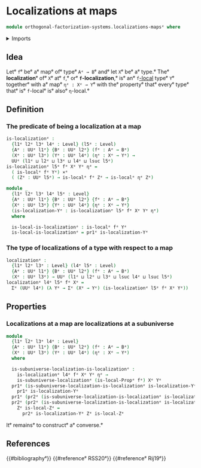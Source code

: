 # Localizations at maps

```agda
module orthogonal-factorization-systems.localizations-mapsᵉ where
```

<details><summary>Imports</summary>

```agda
open import foundation.cartesian-product-typesᵉ
open import foundation.dependent-pair-typesᵉ
open import foundation.universe-levelsᵉ

open import orthogonal-factorization-systems.local-typesᵉ
open import orthogonal-factorization-systems.localizations-subuniversesᵉ
```

</details>

## Idea

Letᵉ `f`ᵉ beᵉ aᵉ mapᵉ ofᵉ typeᵉ `Aᵉ → B`ᵉ andᵉ let `X`ᵉ beᵉ aᵉ type.ᵉ Theᵉ **localization**ᵉ ofᵉ
`X`ᵉ atᵉ `f`,ᵉ orᵉ **`f`-localization**,ᵉ isᵉ anᵉ
`f`[-local](orthogonal-factorization-systems.local-types.mdᵉ) typeᵉ `Y`ᵉ togetherᵉ
with aᵉ mapᵉ `ηᵉ : Xᵉ → Y`ᵉ with theᵉ propertyᵉ thatᵉ everyᵉ typeᵉ thatᵉ isᵉ `f`-localᵉ isᵉ
alsoᵉ `η`-local.ᵉ

## Definition

### The predicate of being a localization at a map

```agda
is-localizationᵉ :
  {l1ᵉ l2ᵉ l3ᵉ l4ᵉ : Level} (l5ᵉ : Level)
  {Aᵉ : UUᵉ l1ᵉ} {Bᵉ : UUᵉ l2ᵉ} (fᵉ : Aᵉ → Bᵉ)
  (Xᵉ : UUᵉ l3ᵉ) (Yᵉ : UUᵉ l4ᵉ) (ηᵉ : Xᵉ → Yᵉ) →
  UUᵉ (l1ᵉ ⊔ l2ᵉ ⊔ l3ᵉ ⊔ l4ᵉ ⊔ lsuc l5ᵉ)
is-localizationᵉ l5ᵉ fᵉ Xᵉ Yᵉ ηᵉ =
  ( is-localᵉ fᵉ Yᵉ) ×ᵉ
  ( (Zᵉ : UUᵉ l5ᵉ) → is-localᵉ fᵉ Zᵉ → is-localᵉ ηᵉ Zᵉ)
```

```agda
module _
  {l1ᵉ l2ᵉ l3ᵉ l4ᵉ l5ᵉ : Level}
  {Aᵉ : UUᵉ l1ᵉ} {Bᵉ : UUᵉ l2ᵉ} {fᵉ : Aᵉ → Bᵉ}
  {Xᵉ : UUᵉ l3ᵉ} {Yᵉ : UUᵉ l4ᵉ} {ηᵉ : Xᵉ → Yᵉ}
  (is-localization-Yᵉ : is-localizationᵉ l5ᵉ fᵉ Xᵉ Yᵉ ηᵉ)
  where

  is-local-is-localizationᵉ : is-localᵉ fᵉ Yᵉ
  is-local-is-localizationᵉ = pr1ᵉ is-localization-Yᵉ
```

### The type of localizations of a type with respect to a map

```agda
localizationᵉ :
  {l1ᵉ l2ᵉ l3ᵉ : Level} (l4ᵉ l5ᵉ : Level)
  {Aᵉ : UUᵉ l1ᵉ} {Bᵉ : UUᵉ l2ᵉ} (fᵉ : Aᵉ → Bᵉ)
  (Xᵉ : UUᵉ l3ᵉ) → UUᵉ (l1ᵉ ⊔ l2ᵉ ⊔ l3ᵉ ⊔ lsuc l4ᵉ ⊔ lsuc l5ᵉ)
localizationᵉ l4ᵉ l5ᵉ fᵉ Xᵉ =
  Σᵉ (UUᵉ l4ᵉ) (λ Yᵉ → Σᵉ (Xᵉ → Yᵉ) (is-localizationᵉ l5ᵉ fᵉ Xᵉ Yᵉ))
```

## Properties

### Localizations at a map are localizations at a subuniverse

```agda
module _
  {l1ᵉ l2ᵉ l3ᵉ l4ᵉ : Level}
  {Aᵉ : UUᵉ l1ᵉ} {Bᵉ : UUᵉ l2ᵉ} (fᵉ : Aᵉ → Bᵉ)
  (Xᵉ : UUᵉ l3ᵉ) (Yᵉ : UUᵉ l4ᵉ) (ηᵉ : Xᵉ → Yᵉ)
  where

  is-subuniverse-localization-is-localizationᵉ :
    is-localizationᵉ l4ᵉ fᵉ Xᵉ Yᵉ ηᵉ →
    is-subuniverse-localizationᵉ (is-local-Propᵉ fᵉ) Xᵉ Yᵉ
  pr1ᵉ (is-subuniverse-localization-is-localizationᵉ is-localization-Yᵉ) =
    pr1ᵉ is-localization-Yᵉ
  pr1ᵉ (pr2ᵉ (is-subuniverse-localization-is-localizationᵉ is-localization-Yᵉ)) = ηᵉ
  pr2ᵉ (pr2ᵉ (is-subuniverse-localization-is-localizationᵉ is-localization-Yᵉ))
    Zᵉ is-local-Zᵉ =
      pr2ᵉ is-localization-Yᵉ Zᵉ is-local-Zᵉ
```

Itᵉ remainsᵉ to constructᵉ aᵉ converse.ᵉ

## References

{{#bibliographyᵉ}} {{#referenceᵉ RSS20ᵉ}} {{#referenceᵉ Rij19ᵉ}}